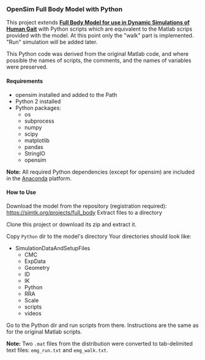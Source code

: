 ### OpenSim Full Body Model with Python

This project extends [**Full Body Model for use in Dynamic Simulations of Human Gait**](https://simtk.org/projects/full_body) with Python scripts which are equivalent to the Matlab scrips provided with the model. At this point only the "walk" part is implemented. "Run" simulation will be added later.

This Python code was derived from the original Matlab code, and where possible the names of scripts, the comments, and the names of variables were preserved.

#### Requirements
+ opensim installed and added to the Path
+ Python 2 installed
+ Python packages:
	+ os
	+ subprocess
	+ numpy
	+ scipy
	+ matplotlib
	+ pandas
	+ StringIO
	+ opensim
	
**Note:** All required Python dependencies (except for opensim) are included in the [Anaconda](https://www.anaconda.com/) platform.

	
#### How to Use
Download the model from the repository (registration required):
https://simtk.org/projects/full_body 
Extract files to a directory

Clone this project or download its zip and extract it.

Copy `Python` dir to the model's directory
Your directories should look like:

+ SimulationDataAndSetupFiles
	+ CMC
	+ ExpData
	+ Geometry
	+ ID
	+ IK
	+ Python
	+ RRA
	+ Scale
	+ scripts
	+ videos

Go to the Python dir and run scripts from there. Instructions are the same as for the original Matlab scripts.

**Note:** Two `.mat` files from the distribution were converted to tab-delimited text files: `emg_run.txt` and `emg_walk.txt`.



